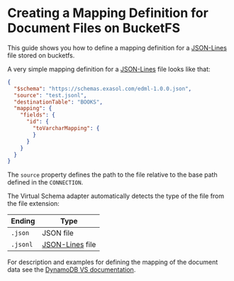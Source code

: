# Creating a Mapping Definition for Document Files on BucketFS

This guide shows you how to define a mapping definition for a [JSON-Lines](https://jsonlines.org/)  file stored on bucketfs.

A very simple mapping definition for a [JSON-Lines](https://jsonlines.org/) file looks like that:

```json
{
  "$schema": "https://schemas.exasol.com/edml-1.0.0.json",
  "source": "test.jsonl",
  "destinationTable": "BOOKS",
  "mapping": {
    "fields": {
      "id": {
        "toVarcharMapping": {
        }
      }
    }
  }
}
```

The `source` property defines the path to the file relative to the base path defined in the `CONNECTION`.

The Virtual Schema adapter automatically detects the type of the file from the file extension:

| Ending   | Type                                           |
|----------|------------------------------------------------|
|`.json`   | JSON file                                      |
|`.jsonl`  | [JSON-Lines](https://jsonlines.org/)  file     |

For description and examples for defining the mapping of the document data see the [DynamoDB VS documentation](https://github.com/exasol/dynamodb-virtual-schema/blob/master/doc/gettingStartedWithSchemaMappingLanguage.md).
